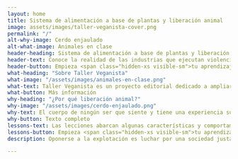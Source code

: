 ```yaml
---
layout: home
title: Sistema de alimentación a base de plantas y liberación animal
image: assets/images/taller-veganista-cover.png
permalink: "/"
alt-why-image: Cerdo enjaulado
alt-what-image: Animales en clase
header-heading: Sistema de alimentación a base de plantas y liberación animal
header-text: Conoce la realidad de las industrias que ejecutan violencia sistematizada contra los animales, entiende porqué nos oponernos a esa violencia y únete a la lucha por la liberación animal, desde tu participación política y/o tus hábitos de vida.
header-button: Empieza <span class="hidden-xs visible-sm">tu aprendizaje</span> ahora
what-heading: "Sobre Taller Veganista"
what-image: "/assets/images/animales-en-clase.png"
what-text: Taller Veganista es un proyecto editorial dedicado a ampliar el conocimiento sobre los animales víctimas de violencia sistemática, y las prácticas estándar de las industrias que les explotan. Queremos ayudar a construir un marco teórico que permita definir de manera consciente la postura ideológica y/o los hábitos de vida, respecto a la apropiación de los cuerpos de los animales no humanos para fines comerciales y otros...
what-button: Más información
why-heading: "¿Por qué liberación animal?"
why-image: "/assets/images/cerdo-enjaulado.png"
why-text: El cuerpo de ningún ser que siente y tiene una experiencia subjetiva de su propia vida debería ser modo de producción o mercancía. Si mi vida y mi cuerpo no le pertenecen a nadie más que a mí, no tiene sentido pensar que el cuerpo de alguien más sea un recurso para explotar, así ese alguien sea de otra especie.
why-button: Texto completo
lessons-text: Las lecciones abarcan algunas características y comportamientos de las especies de animales no humanos más explotadas, las prácticas estándar de las diferentes industrias que les explotan, una mirada hacia las estrategias de marketing para promocionar productos de origen animal, qué es veganismo y cuál es el origen de esta práctica e ideología, una introducción a la nutrición basada en plantas, riesgos que trae el consumo de alimentos de origen animal, y el impacto ambiental de las industrias de explotación animal.
lessons-button: Empieza <span class="hidden-xs visible-sm">tu aprendizaje</span> ahora
description: Oponerse a la explotación es luchar por una sociedad justa. Acá está toda la información que necesitas para unirte a la lucha por la liberación colectiva, desde tus hábitos de vida y tu participación ciudadana.

---
```

